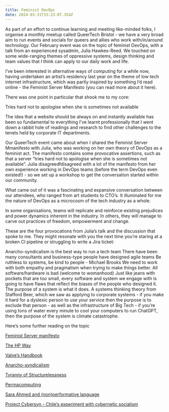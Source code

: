 ```yaml
---
title: Feminist DevOps
date: 2024-03-31T15:23:07.354Z
---
```


As part of an effort to continue learning and meeting like-minded folks, I organise a monthly meetup called QueerTech Bristol - we have a very broad aim to run events and socials for queers and allies who work with/in/around technology. Our February event was on the topic of feminist DevOps, with a talk from an experienced sysadmin, Julia Hawkes-Reed. We touched on some wide-ranging themes of oppressive systems, design thinking and team values that I think can apply to our daily work and life.

I’ve been interested in alternative ways of computing for a while now, having undertaken an artist’s residency last year on the theme of low tech internet infrastructure, which was partly inspired by something I’d read online - the Feminist Server Manifesto (you can read more about it here).

There was one point in particular that shook me to my core:

Tries hard not to apologise when she is sometimes not available

The idea that a website should be always on and instantly available has been so fundamental to everything I’ve learnt professionally that I went down a rabbit hole of readings and research to find other challenges to the tenets held by corporate IT departments.

Our QueerTech event came about when I shared the Feminist Server Mmanifesto with Julia, who was working on her own theory of DevOps as a feminist act. The manifesto contains some provocative assertions, such as that a server “tries hard not to apologise when she is sometimes not available”. Julia disagreedfdisagreed with a lot of the manifesto from her own experience working in DevOps teams (before the term DevOps even existed!) - so we set up a workshop to get the conversation started within our community.

What came out of it was a fascinating and expansive conversation between our attendees, who ranged from art students to CTO’s. It illuminated for me the nature of DevOps as a microcosm of the tech industry as a whole.

In some organisations, teams will replicate and reinforce existing prejudices and power dynamics inherent in the industry. In others, they will manage to carve out practices of freedom, empowerment and change.

These are the four provocations from Julia’s talk and the discussion that spoke to me. They might resonate with you the next time you’re staring at a broken CI pipeline or struggling to write a Jira ticket:

Anarcho-syndicalism is the best way to run a tech team
There have been many consultants and business-type people have designed agile teams
Be ruthless to systems, be kind to people - Michael Brooks
We need to work with both empathy and pragmatism when trying to make things better.
All software/hardware is bad (welcome to womanhood)
Just like jeans with pockets that are too small, every software and system we engage with is going to have flaws that reflect the biases of the people who designed it.
The purpose of a system is what it does.
A systems thinking theory from Stafford Beer, which we saw as applying to corporate systems - if you make it hard for a dyslexic person to use your service then the purpose is to exclude that person - as well as the infrastructure of Big Tech - if you’re using tons of water every minute to cool your computers to run ChatGPT, then the purpose of the system is climate catastrophe.

Here’s some further reading on the topic

[Feminist Server manifesto](https://hub.xpub.nl/systers/mediawiki/index.php?title=A_Feminist_Server_Manifesto)

[The HP Way](https://www.inflexion-point.com/Blog/bid/74097/5-Timeless-Principles-Revisiting-the-HP-Way)

[Valve’s Handbook](http://assets.sbnation.com/assets/1074301/Valve_Handbook_LowRes.pdf)

[Anarcho-syndicalism](https://en.wikipedia.org/wiki/Anarcho-syndicalism)

[Tyranny of Structurelessness](https://www.jofreeman.com/joreen/tyranny.htm)

[Permacomputing](https://wiki.xxiivv.com/site/permacomputing.html)

[Sara Ahmed and (non)performative language](http://sites.cortland.edu/wagadu/wp-content/uploads/sites/3/2017/02/v16-how-not-to-do-ahmed.pdf)

[Project Cybersyn - Chile’s experiment with cybernetic socialism](https://thereader.mitpress.mit.edu/project-cybersyn-chiles-radical-experiment-in-cybernetic-socialism/)

